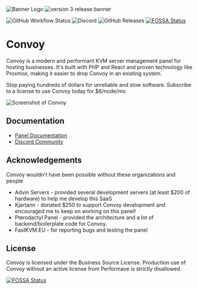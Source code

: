 ![Banner Logo](https://imgur.com/oAGZ7fb.png)
![version 3 release banner](https://imgur.com/OEncExI.png)

![GitHub Workflow Status](https://img.shields.io/github/actions/workflow/status/convoypanel/panel/tests.yml?branch=develop)
![Discord](https://img.shields.io/discord/746612878261616700?label=Discord&logo=Discord&logoColor=white)
![GitHub Releases](https://img.shields.io/github/downloads/convoypanel/panel/latest/total)
[![FOSSA Status](https://app.fossa.com/api/projects/git%2Bgithub.com%2FConvoyPanel%2Fpanel.svg?type=shield)](https://app.fossa.com/projects/git%2Bgithub.com%2FConvoyPanel%2Fpanel?ref=badge_shield)

# Convoy
Convoy is a modern and performant KVM server management panel for hosting businesses. It's built with PHP and React and proven technology like Proxmox, making it easier to drop Convoy in an existing system.

Stop paying hundreds of dollars for unreliable and slow software. Subscribe to a license to use Convoy today for $6/node/mo

![Screenshot of Convoy](https://imgur.com/GsORIRQ.png)

## Documentation
* [Panel Documentation](https://docs.convoypanel.com)
* [Discord Community](https://discord.convoypanel.com)

## Acknowledgements

Convoy wouldn't have been possible without these organizations and people

* Advin Servers - provided several development servers (at least $200 of hardware) to help me develop this SaaS
* Kjartann - donated $250 to support Convoy development and encouraged me to keep on working on this panel!
* Pterodactyl Panel - provided the architecture and a lot of backend/boilerplate code for Convoy.
* FastKVM.EU - for reporting bugs and testing the panel

## License
Convoy is licensed under the Business Source License. Production use of Convoy without an active license from Performave is strictly disallowed.

[![FOSSA Status](https://app.fossa.com/api/projects/git%2Bgithub.com%2FConvoyPanel%2Fpanel.svg?type=large)](https://app.fossa.com/projects/git%2Bgithub.com%2FConvoyPanel%2Fpanel?ref=badge_large)
